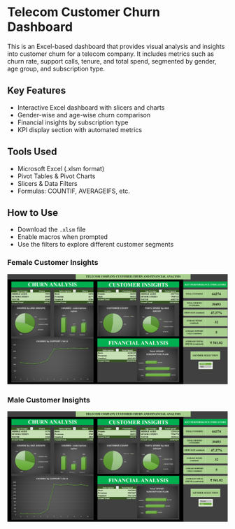 # Telecom Customer Churn Dashboard

This is an Excel-based dashboard that provides visual analysis and insights into customer churn for a telecom company. It includes metrics such as churn rate, support calls, tenure, and total spend, segmented by gender, age group, and subscription type.

## Key Features
- Interactive Excel dashboard with slicers and charts
- Gender-wise and age-wise churn comparison
- Financial insights by subscription type
- KPI display section with automated metrics

## Tools Used
- Microsoft Excel (.xlsm format)
- Pivot Tables & Pivot Charts
- Slicers & Data Filters
- Formulas: COUNTIF, AVERAGEIFS, etc.

## How to Use
- Download the `.xlsm` file
- Enable macros when prompted
- Use the filters to explore different customer segments

### Female Customer Insights
![Female Dashboard](female.png)

### Male Customer Insights
![Male Dashboard](male.png)

